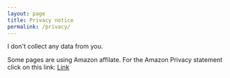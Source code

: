 ```yaml
---
layout: page
title: Privacy notice
permalink: /privacy/
---
```


I don't collect any data from you. 

Some pages are using Amazon affilate. For the Amazon Privacy statement click on this link: [Link](https://www.amazon.de/gp/help/customer/display.html?nodeId=GX7NJQ4ZB8MHFRNJ)
